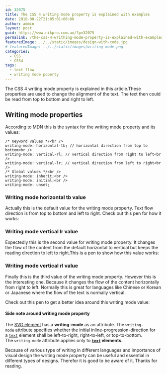 ```yaml
---
id: 32075
title: The CSS 4 writing mode property is explained with examples
date: 2018-08-22T21:05:01+00:00
author: admin
layout: post
guid: https://www.nikpro.com.au/?p=32075
permalink: /the-css-4-writhing-mode-property-is-explained-with-examples/
featuredImage: ../../static/images/design-with-code.jpg
# featuredImage: ../../static/images/writing-mode.png
categories:
  - CSS
  - CSS4
tags:
  - text flow
  - writing mode poperty
---
```

The CSS 4 writing mode property is explained in this article.These properties are used to change the alignment of the text. The text then could be read from top to bottom and right to left.

## Writing mode properties

According to MDN this is the syntax for the writing mode property and its values:


```
/* Keyword values */<br />
writing-mode: horizontal-tb; // horizontal direction from top to bottom<br />
writing-mode: vertical-rl; // vertical direction from right to left<br />
writing-mode: vertical-lr; // vertical direction from left to right<br />
/* Global values */<br />
writing-mode: inherit;<br />
writing-mode: initial;<br />
writing-mode: unset;
```


### Writing mode horizontal tb value

Actually this is the default value for the writing mode property. Text flow direction is from top to bottom and left to right. Check out this pen for how it works:

<p data-height="265" data-theme-id="0" data-slug-hash="BOybrZ" data-default-tab="html,result" data-user="azad6026" data-pen-title="writing mode: tb" class="codepen">
  <a href="https://codepen.io/azad6026/pen/BOybrZ/"></a>
</p>

### Writing mode vertical lr value

Expectedly this is the second value for writing mode property. It changes the flow of the content from the default horizontal to vertical but keeps the reading direction to left to right.This is a pen to show how this value works:

<p data-height="265" data-theme-id="0" data-slug-hash="mGygBX" data-default-tab="html,result" data-user="azad6026" data-pen-title="writing mode: left to right" class="codepen">
  <a href="https://codepen.io/azad6026/pen/mGygBX/"></a>
</p>

### Writing mode vertical rl value

Finally this is the third value of the writing mode property. However this is the interesting one. Because it changes the flow of the content horizontally from right to left. Normally this is great for languages like Chinese or Korean or Japanese where the flow of the text is normally vertical.

Check out this pen to get a better idea around this writing mode value:

<p data-height="265" data-theme-id="0" data-slug-hash="WgbBvN" data-default-tab="html,result" data-user="azad6026" data-pen-title="writing mode : right to left" class="codepen">
  <a href="https://codepen.io/azad6026/pen/WgbBvN/"></a>
</p>

#### Side note around writing mode property

The [SVG element](https://www.nikpro.com.au/what-is-svg-and-how-to-create-it-part-1/) has a **writing-mode** as an attribute. The `writing-mode` attribute specifies whether the initial inline-progression-direction for a [`text`](https://developer.mozilla.org/en-US/docs/Web/SVG/Element/text) element shall be left-to-right, right-to-left, or top-to-bottom. The `writing-mode` attribute applies only to **[`text`](https://developer.mozilla.org/en-US/docs/Web/SVG/Element/text) elements.**

Because of various type of writing in different languages and importance of visual design the writing mode property can be useful and essential in different types of designs. Therefor it is good to be aware of it. Thanks for reading.
